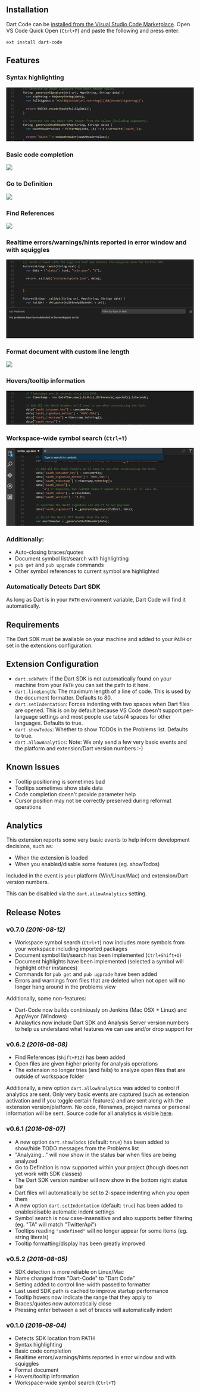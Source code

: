 ## Installation

Dart Code can be [installed from the Visual Studio Code Marketplace](https://marketplace.visualstudio.com/items?itemName=DanTup.dart-code). Open VS Code Quick Open (`Ctrl+P`) and paste the following and press enter:

    ext install dart-code

## Features

### Syntax highlighting

<img src="https://github.com/Dart-Code/Dart-Code/raw/master/media/screenshots/syntax highlighting.gif" />

### Basic code completion

<img src="https://github.com/Dart-Code/Dart-Code/raw/master/media/screenshots/code completion.gif" />

### Go to Definition

<img src="https://github.com/Dart-Code/Dart-Code/raw/master/media/screenshots/go to definition.gif" />

### Find References

<img src="https://github.com/Dart-Code/Dart-Code/raw/master/media/screenshots/find references.gif" />

### Realtime errors/warnings/hints reported in error window and with squiggles

<img src="https://github.com/Dart-Code/Dart-Code/raw/master/media/screenshots/diagnostics.gif" />

### Format document with custom line length

<img src="https://github.com/Dart-Code/Dart-Code/raw/master/media/screenshots/format code.gif" />

### Hovers/tooltip information

<img src="https://github.com/Dart-Code/Dart-Code/raw/master/media/screenshots/tooltips.gif" />

### Workspace-wide symbol search (`Ctrl+T`)

<img src="https://github.com/Dart-Code/Dart-Code/raw/master/media/screenshots/search.gif" />

### Additionally: 

- Auto-closing braces/quotes
- Document symbol list/search with highlighting
- `pub get` and `pub upgrade` commands
- Other symbol references to current symbol are highlighted


### Automatically Detects Dart SDK

As long as Dart is in your `PATH` environment variable, Dart Code will find it automatically.

## Requirements

The Dart SDK must be available on your machine and added to your `PATH` or set in the extensions configuration.

## Extension Configuration

- `dart.sdkPath`: If the Dart SDK is not automatically found on your machine from your `PATH` you can set the path to it here.
- `dart.lineLength`: The maximum length of a line of code. This is used by the document formatter. Defaults to 80.
- `dart.setIndentation`: Forces indenting with two spaces when Dart files are opened. This is on by default because VS Code doesn't support per-language settings and most people use tabs/4 spaces for other languages. Defaults to true.
- `dart.showTodos`: Whether to show TODOs in the Problems list. Defaults to true.
- `dart.allowAnalytics`: Note: We only send a few very basic events and the platform and extension/Dart version numbers :-)

## Known Issues

- Tooltip positioning is sometimes bad
- Tooltips sometimes show stale data
- Code completion doesn't provide parameter help
- Cursor position may not be correctly preserved during reformat operations

## Analytics

This extension reports some very basic events to help inform development decisions, such as:

- When the extension is loaded
- When you enabled/disable some features (eg. showTodos)

Included in the event is your platform (Win/Linux/Mac) and extension/Dart version numbers.

This can be disabled via the `dart.allowAnalytics` setting.  

## Release Notes

### v0.7.0 *(2016-08-12)*

- Workspace symbol search (`Ctrl+T`) now includes more symbols from your workspace including imported packages
- Document symbol list/search has been implemented (`Ctrl+Shift+O`)
- Document highlights have been implemented (selected a symbol will highlight other instances)
- Commands for `pub get` and `pub ugprade` have been added
- Errors and warnings from files that are deleted when not open will no longer hang around in the problems view

Additionally, some non-features:

- Dart-Code now builds continiously on Jenkins (Mac OSX + Linux) and AppVeyor (Windows)
- Analaytics now include Dart SDK and Analysis Server version numbers to help us understand what features we can use and/or drop support for 

### v0.6.2 *(2016-08-08)*

- Find References (`Shift+F12`) has been added
- Open files are given higher priority for analysis operations
- The extension no longer tries (and fails) to analyze open files that are outside of workspace folder

Additionally, a new option `dart.allowAnalytics` was added to control if analytics are sent. Only very basic events are captured (such as extension activation and if you toggle certain features) and are sent along with the extension version/platform. No code, filenames, project names or personal information will be sent. Source code for all analytics is visible [here](https://github.com/Dart-Code/Dart-Code/blob/master/src/analytics.ts).

### v0.6.1 *(2016-08-07)*

- A new option `dart.showTodos` (default: `true`) has been added to show/hide TODO messages from the Problems list
- "Analyzing…" will now show in the status bar when files are being analyzed
- Go to Definition is now supported within your project (though does not yet work with SDK classes)
- The Dart SDK version number will now show in the bottom right status bar
- Dart files will automatically be set to 2-space indenting when you open them
- A new option `dart.setIndentation` (default: `true`) has been added to enable/disable automatic indent settings 
- Symbol search is now case-insensitive and also supports better filtering (eg. "TA" will match "TwitterApi")
- Tooltips reading `"undefined"` will no longer appear for some items (eg. string literals)
- Tooltip formatting/display has been greatly improved

### v0.5.2 *(2016-08-05)*

- SDK detection is more reliable on Linux/Mac
- Name changed from "Dart-Code" to "Dart Code"
- Setting added to control line-width passed to formatter
- Last used SDK path is cached to improve startup performance
- Tooltip hovers now indicate the range that they apply to
- Braces/quotes now automatically close
- Pressing enter between a set of braces will automatically indent

### v0.1.0 *(2016-08-04)*

- Detects SDK location from PATH
- Syntax highlighting
- Basic code completion
- Realtime errors/warnings/hints reported in error window and with squiggles
- Format document
- Hovers/tooltip information
- Workspace-wide symbol search (`Ctrl+T`)
